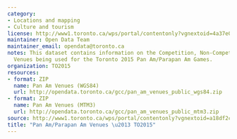 ```yaml
---
category:
- Locations and mapping
- Culture and tourism
license: http://www1.toronto.ca/wps/portal/contentonly?vgnextoid=4a37e03bb8d1e310VgnVCM10000071d60f89RCRD
maintainer: Open Data Team
maintainer_email: opendata@toronto.ca
notes: This dataset contains information on the Competition, Non-Competition and Training
  Venues being used for the Toronto 2015 Pan Am/Parapan Am Games.
organization: TO2015
resources:
- format: ZIP
  name: Pan Am Venues (WGS84)
  url: http://opendata.toronto.ca/gcc/pan_am_venues_public_wgs84.zip
- format: ZIP
  name: Pan Am Venues (MTM3)
  url: http://opendata.toronto.ca/gcc/pan_am_venues_public_mtm3.zip
source: http://www1.toronto.ca/wps/portal/contentonly?vgnextoid=a18df2ce6e818410VgnVCM10000071d60f89RCRD&vgnextchannel=1a66e03bb8d1e310VgnVCM10000071d60f89RCRD
title: "Pan Am/Parapan Am Venues \u2013 TO2015"
---
```

